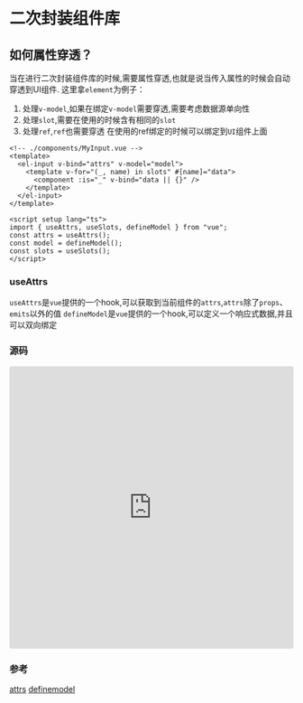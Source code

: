 # 二次封装组件库

## 如何属性穿透？
当在进行二次封装组件库的时候,需要属性穿透,也就是说当传入属性的时候会自动穿透到UI组件.
这里拿`element`为例子：
1. 处理`v-model`,如果在绑定`v-model`需要穿透,需要考虑数据源单向性
2. 处理`slot`,需要在使用的时候含有相同的`slot`
3. 处理`ref`,`ref`也需要穿透 在使用的ref绑定的时候可以绑定到`UI`组件上面
```vue
<!-- ./components/MyInput.vue -->
<template>
  <el-input v-bind="attrs" v-model="model">
    <template v-for="(_, name) in slots" #[name]="data">
      <component :is="_" v-bind="data || {}" />
    </template>
  </el-input>
</template>

<script setup lang="ts">
import { useAttrs, useSlots, defineModel } from "vue";
const attrs = useAttrs();
const model = defineModel();
const slots = useSlots();
</script>

```
### useAttrs 
`useAttrs`是`vue`提供的一个hook,可以获取到当前组件的`attrs`,`attrs`除了`props`、`emits`以外的值
`defineModel`是`vue`提供的一个hook,可以定义一个响应式数据,并且可以双向绑定


### 源码
<iframe src="https://codesandbox.io/p/devbox/vue-vite-demo-rdgtl2?file=%2Fsrc%2FApp.vue&embed=1"
     style="width:100%; height: 500px; border:0; border-radius: 4px; overflow:hidden;"
     title="vue-vite-demo"
     allow="accelerometer; ambient-light-sensor; camera; encrypted-media; geolocation; gyroscope; hid; microphone; midi; payment; usb; vr; xr-spatial-tracking"
     sandbox="allow-forms allow-modals allow-popups allow-presentation allow-same-origin allow-scripts"
   ></iframe>



### 参考
[attrs](https://cn.vuejs.org/guide/components/attrs.html)
[definemodel](https://cn.vuejs.org/api/sfc-script-setup.html#definemodel)
